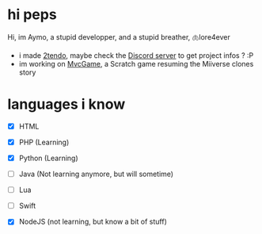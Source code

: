 # hi peps

Hi, im Aymo, a stupid developper, and a stupid breather, 🫁lore4ever

- i made [2tendo](https://2tendo.club/), maybe check the [Discord server](https://discord.gg/Gq6SXusFBz) to get project infos ? :P
- im working on [MvcGame](https://github.com/2tendo/MvcGame), a Scratch game resuming the Miiverse clones story
# languages i know
- [x] HTML
- [x] PHP (Learning)
- [x] Python (Learning)
- [ ] Java (Not learning anymore, but will sometime)
- [ ] Lua
- [ ] Swift
- [x] NodeJS (not learning, but know a bit of stuff)
  
